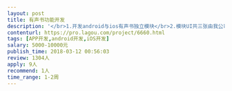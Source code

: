 ```yaml
---                
layout: post       
title: 有声书功能开发           
description: '</br>1.开发android与ios有声书独立模块</br>2.模块UI共三张由我公司提供</br>3.原有app代码由react native java object-C构成</br>4.有声书功能包括，有声书图片，作者，价格，简介，译者信息录入</br>5.在原油的微信与支付宝体系至上有声书购买功能</br>6.有声书下载功能</br>7.由我司专人工程师项目对接</br>'     
contenturl: https://pro.lagou.com/project/6660.html      
tags: [APP开发,android开发,iOS开发]            
salary: 5000-10000元          
publish_time: 2018-03-12 00:56:03         
review: 1304人                   
apply: 9人                   
recommend: 1人                   
time_range: 1-2周              
---                 
```

